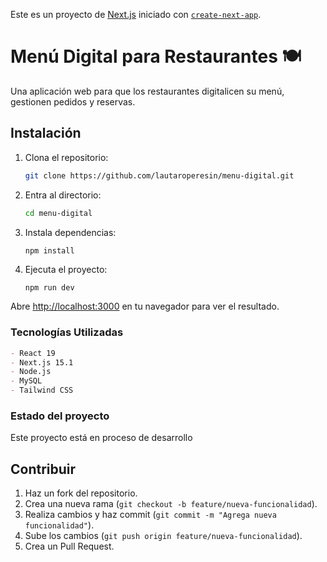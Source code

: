 Este es un proyecto de [Next.js](https://nextjs.org) iniciado con [`create-next-app`](https://github.com/vercel/next.js/tree/canary/packages/create-next-app).

# Menú Digital para Restaurantes 🍽️

Una aplicación web para que los restaurantes digitalicen su menú, gestionen pedidos y reservas.

## Instalación
1. Clona el repositorio:  
   ```sh
   git clone https://github.com/lautaroperesin/menu-digital.git

2. Entra al directorio:
    ```bash
    cd menu-digital

3. Instala dependencias:
    ```bash
    npm install

4. Ejecuta el proyecto:
    ```
    npm run dev
    ```

Abre [http://localhost:3000](http://localhost:3000) en tu navegador para ver el resultado.

### **Tecnologías Utilizadas** 
```md
- React 19
- Next.js 15.1
- Node.js
- MySQL
- Tailwind CSS
```

### Estado del proyecto
Este proyecto está en proceso de desarrollo

## Contribuir
1. Haz un fork del repositorio.
2. Crea una nueva rama (`git checkout -b feature/nueva-funcionalidad`).
3. Realiza cambios y haz commit (`git commit -m "Agrega nueva funcionalidad"`).
4. Sube los cambios (`git push origin feature/nueva-funcionalidad`).
5. Crea un Pull Request.